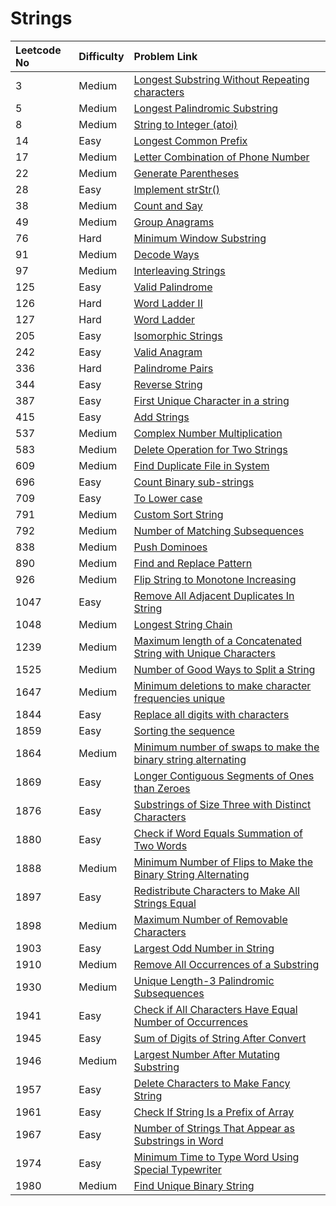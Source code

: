 # Strings



| Leetcode No | Difficulty | Problem Link |
| :--- | :--- | :--- |
| 3 | Medium | [Longest Substring Without Repeating characters](../difficulty-based-problem-index/leetcode-medium/leetcode-3-longest-substring-without-repeating-characters.md) |
| 5 | Medium | [Longest Palindromic Substring](../difficulty-based-problem-index/leetcode-medium/leetcode-5-longest-palindromic-substring.md) |
| 8 | Medium | [String to Integer \(atoi\)](../difficulty-based-problem-index/leetcode-medium/leetcode-8-string-to-integer-atoi.md) |
| 14 | Easy | [Longest Common Prefix](../difficulty-based-problem-index/leetcode-medium/leetcode-14-longest-common-prefix.md) |
| 17 | Medium | [Letter Combination of Phone Number](../difficulty-based-problem-index/leetcode-medium/leetcode-17-letter-combinations-of-a-phone-number.md) |
| 22 | Medium | [Generate Parentheses](../difficulty-based-problem-index/leetcode-medium/leetcode-22-generate-parentheses.md) |
| 28 | Easy | [Implement strStr\(\)](../difficulty-based-problem-index/leetcode-easy/leetcode-28-implement-strstr.md) |
| 38 | Medium | [Count and Say](../difficulty-based-problem-index/leetcode-medium/leetcode-38-count-and-say.md) |
| 49 | Medium | [Group Anagrams](../difficulty-based-problem-index/leetcode-medium/leetcode-49-group-anagrams.md) |
| 76 | Hard | [Minimum Window Substring](../difficulty-based-problem-index/leetcode-hard/leetcode-76-minimum-window-substring.md) |
| 91 | Medium | [Decode Ways](../difficulty-based-problem-index/leetcode-medium/leetcode-91-decode-ways.md) |
| 97 | Medium | [Interleaving Strings](../difficulty-based-problem-index/leetcode-medium/leetcode-97-interleaving-string.md) |
| 125 | Easy | [Valid Palindrome](../difficulty-based-problem-index/leetcode-easy/leetcode-125-valid-palindrome.md) |
| 126 | Hard | [Word Ladder II](../difficulty-based-problem-index/leetcode-hard/leetcode-126-word-ladder-ii.md) |
| 127 | Hard | [Word Ladder](../difficulty-based-problem-index/leetcode-hard/leetcode-127-word-ladder.md) |
| 205 | Easy | [Isomorphic Strings](../difficulty-based-problem-index/leetcode-easy/leetcode-205-isomorphic-strings.md) |
| 242 | Easy | [Valid Anagram](../difficulty-based-problem-index/leetcode-easy/leetcode-242-valid-anagram.md) |
| 336 | Hard | [Palindrome Pairs](../difficulty-based-problem-index/leetcode-hard/leetcode-336-palindrome-pairs.md) |
| 344 | Easy | [Reverse String](../difficulty-based-problem-index/leetcode-easy/leetcode-344-reverse-string.md) |
| 387 | Easy | [First Unique Character in a string](../difficulty-based-problem-index/leetcode-easy/leetcode-387-first-unique-character-in-a-string.md) |
| 415 | Easy | [Add Strings](../difficulty-based-problem-index/leetcode-easy/leetcode-415-add-strings.md) |
| 537 | Medium | [Complex Number Multiplication](../difficulty-based-problem-index/leetcode-medium/leetcode-537-complex-number-multiplication.md) |
| 583 | Medium | [Delete Operation for Two Strings](../difficulty-based-problem-index/leetcode-medium/leetcode-583-delete-operation-for-two-strings.md) |
| 609 | Medium | [Find Duplicate File in System](../difficulty-based-problem-index/leetcode-medium/leetcode-609-find-duplicate-file-in-system.md) |
| 696 | Easy | [Count Binary sub-strings](../difficulty-based-problem-index/leetcode-easy/leetcode-696-count-binary-sub-strings.md) |
| 709 | Easy | [To Lower case](../difficulty-based-problem-index/leetcode-easy/leetcode-709-to-lower-case.md) |
| 791 | Medium | [Custom Sort String](../difficulty-based-problem-index/leetcode-medium/leetcode-791-custom-sort-string.md) |
| 792 | Medium | [Number of Matching Subsequences](../difficulty-based-problem-index/leetcode-medium/leetcode-792-number-of-matching-subsequences.md) |
| 838 | Medium | [Push Dominoes](../difficulty-based-problem-index/leetcode-medium/leetcode-838-push-dominoes.md) |
| 890 | Medium | [Find and Replace Pattern](../difficulty-based-problem-index/leetcode-medium/leetcode-890-find-and-replace-pattern.md) |
| 926 | Medium | [Flip String to Monotone Increasing](../difficulty-based-problem-index/leetcode-medium/leetcode-926-flip-string-to-monotone-increasing.md) |
| 1047 | Easy | [Remove All Adjacent Duplicates In String](../difficulty-based-problem-index/leetcode-easy/leetcode-1047-remove-all-adjacent-duplicates-in-string.md) |
| 1048 | Medium | [Longest String Chain](../difficulty-based-problem-index/leetcode-medium/leetcode-1048-longest-string-chain.md) |
| 1239 | Medium | [Maximum length of a Concatenated String with Unique Characters](../difficulty-based-problem-index/leetcode-medium/leetcode-1239-maximum-length-of-a-concatenated-string-with-unique-characters.md) |
| 1525 | Medium | [Number of Good Ways to Split a String](../difficulty-based-problem-index/leetcode-medium/leetcode-1525-number-of-good-ways-to-split-a-string.md) |
| 1647 | Medium | [Minimum deletions to make character frequencies unique](../difficulty-based-problem-index/leetcode-medium/leetcode-1647-minimum-deletions-to-make-character-frequencies-unique.md) |
| 1844 | Easy | [Replace all digits with characters](../difficulty-based-problem-index/leetcode-easy/leetcode-1844-replace-all-digits-with-characters.md) |
| 1859 | Easy | [Sorting the sequence](../difficulty-based-problem-index/leetcode-easy/leetcode-1859-sorting-the-sentence.md) |
| 1864 | Medium | [Minimum number of swaps to make the binary string alternating](../difficulty-based-problem-index/leetcode-medium/leetcode-1864-minimum-number-of-swaps-to-make-the-binary-string-alternating.md) |
| 1869 | Easy | [Longer Contiguous Segments of Ones than Zeroes](../difficulty-based-problem-index/leetcode-hard/leetcode-1869-longer-contiguous-segments-of-ones-than-zeros.md) |
| 1876 | Easy | [Substrings of Size Three with Distinct Characters](../difficulty-based-problem-index/leetcode-easy/leetcode-1876-substrings-of-size-three-with-distinct-characters.md) |
| 1880 | Easy | [Check if Word Equals Summation of Two Words](../difficulty-based-problem-index/leetcode-easy/leetcode-1880-check-if-word-equals-summation-of-two-words.md) |
| 1888 | Medium | [Minimum Number of Flips to Make the Binary String Alternating](../difficulty-based-problem-index/leetcode-medium/leetcode-1888-minimum-number-of-flips-to-make-the-binary-string-alternating.md) |
| 1897 | Easy | [Redistribute Characters to Make All Strings Equal](../difficulty-based-problem-index/leetcode-easy/leetcode-1897-redistribute-characters-to-make-all-strings-equal.md) |
| 1898 | Medium | [Maximum Number of Removable Characters](../difficulty-based-problem-index/leetcode-medium/leetcode-1898-maximum-number-of-removable-characters.md) |
| 1903 | Easy | [Largest Odd Number in String](../difficulty-based-problem-index/leetcode-easy/leetcode-1903-largest-odd-number-in-string.md) |
| 1910 | Medium | [Remove All Occurrences of a Substring](../difficulty-based-problem-index/leetcode-medium/leetcode-1910-remove-all-occurrences-of-a-substring.md) |
| 1930 | Medium | [Unique Length-3 Palindromic Subsequences](../difficulty-based-problem-index/leetcode-medium/leetcode-1930-unique-length-3-palindromic-subsequences.md) |
| 1941 | Easy | [Check if All Characters Have Equal Number of Occurrences](../difficulty-based-problem-index/leetcode-easy/leetcode-1941-check-if-all-characters-have-equal-number-of-occurrences.md) |
| 1945 | Easy | [Sum of Digits of String After Convert](../difficulty-based-problem-index/leetcode-easy/leetcode-1945-sum-of-digits-of-string-after-convert.md) |
| 1946 | Medium | [Largest Number After Mutating Substring](../difficulty-based-problem-index/leetcode-medium/leetcode-1946-largest-number-after-mutating-substring.md) |
| 1957 | Easy | [Delete Characters to Make Fancy String](../difficulty-based-problem-index/leetcode-easy/leetcode-1957-delete-characters-to-make-fancy-string.md) |
| 1961 | Easy | [Check If String Is a Prefix of Array](../difficulty-based-problem-index/leetcode-easy/leetcode-1961-check-if-string-is-a-prefix-of-array.md) |
| 1967 | Easy | [Number of Strings That Appear as Substrings in Word](../difficulty-based-problem-index/leetcode-easy/leetcode-1967-number-of-strings-that-appear-as-substrings-in-word.md) |
| 1974 | Easy | [Minimum Time to Type Word Using Special Typewriter](../difficulty-based-problem-index/leetcode-easy/leetcode-1974-minimum-time-to-type-word-using-special-typewriter.md) |
| 1980 | Medium | [Find Unique Binary String](../difficulty-based-problem-index/leetcode-medium/leetcode-1980-find-unique-binary-string.md) |

